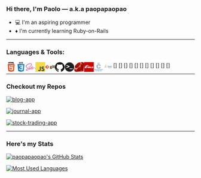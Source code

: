 ### Hi there, I'm Paolo — a.k.a paopapaopao

-   💻 I'm an aspiring programmer
-   ♦️ I'm currently learning Ruby-on-Rails

---

### Languages & Tools:

[<img align="left" alt="HTML5" width="26px" src="https://raw.githubusercontent.com/github/explore/80688e429a7d4ef2fca1e82350fe8e3517d3494d/topics/html/html.png"/>]
[<img align="left" alt="CSS3" width="26px" src="https://raw.githubusercontent.com/github/explore/80688e429a7d4ef2fca1e82350fe8e3517d3494d/topics/css/css.png"/>]
[<img align="left" alt="Sass" width="26px" src="https://raw.githubusercontent.com/github/explore/80688e429a7d4ef2fca1e82350fe8e3517d3494d/topics/sass/sass.png"/>]
[<img align="left" alt="JavaScript" width="26px" src="https://raw.githubusercontent.com/github/explore/80688e429a7d4ef2fca1e82350fe8e3517d3494d/topics/javascript/javascript.png"/>]
[<img align="left" alt="Git" width="26px" src="https://raw.githubusercontent.com/github/explore/80688e429a7d4ef2fca1e82350fe8e3517d3494d/topics/git/git.png"/>]
[<img align="left" alt="GitHub" width="26px" src="https://raw.githubusercontent.com/github/explore/78df643247d429f6cc873026c0622819ad797942/topics/github/github.png"/>]
[<img align="left" alt="Terminal" width="26px" src="https://raw.githubusercontent.com/github/explore/80688e429a7d4ef2fca1e82350fe8e3517d3494d/topics/terminal/terminal.png"/>]
[<img align="left" alt="Ruby" width="26px" src="https://raw.githubusercontent.com/github/explore/80688e429a7d4ef2fca1e82350fe8e3517d3494d/topics/ruby/ruby.png"/>]
[<img align="left" alt="Rails" width="26px" src="https://raw.githubusercontent.com/github/explore/80688e429a7d4ef2fca1e82350fe8e3517d3494d/topics/rails/rails.png"/>]
[<img align="left" alt="C" width="26px" src="https://raw.githubusercontent.com/github/explore/80688e429a7d4ef2fca1e82350fe8e3517d3494d/topics/c/c.png"/>]
[<img align="left" alt="Java" width="26px" src="https://raw.githubusercontent.com/github/explore/80688e429a7d4ef2fca1e82350fe8e3517d3494d/topics/java/java.png"/>]

---

### Checkout my Repos

[![blog-app](https://github-readme-stats.vercel.app/api/pin?username=paopapaopao&repo=blog-app)](https://github.com/paopapaopao/blog-app)

[![journal-app](https://github-readme-stats.vercel.app/api/pin?username=paopapaopao&repo=journal-app)](https://github.com/paopapaopao/journal-app)

[![stock-trading-app](https://github-readme-stats.vercel.app/api/pin?username=paopapaopao&repo=stock-trading-app)](https://github.com/paopapaopao/stock-trading-app)

---

### Here's my Stats

[![paopapaopao's GitHub Stats](https://github-readme-stats.vercel.app/api?username=paopapaopao&count_private=true&show_icons=true&theme=ocean_dark&disable_animations=false)](https://github.com/paopapaopao/github-readme-stats)

[![Most Used Languages](https://github-readme-stats.vercel.app/api/top-langs/?username=paopapaopao&card_width=495&langs_count=10&theme=ocean_dark)](https://github.com/paopapaopao/github-readme-stats)
